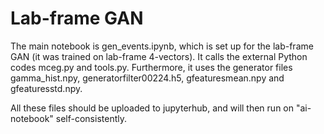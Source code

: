 # Lab-frame GAN

The main notebook is gen\_events.ipynb, which is set up for the lab-frame GAN (it was trained on lab-frame 4-vectors). It calls the external Python codes mceg.py and tools.py. Furthermore, it uses the generator files gamma\_hist.npy, generatorfilter00224.h5, gfeaturesmean.npy and gfeaturesstd.npy.

All these files should be uploaded to jupyterhub, and will then run on "ai-notebook" self-consistently.
